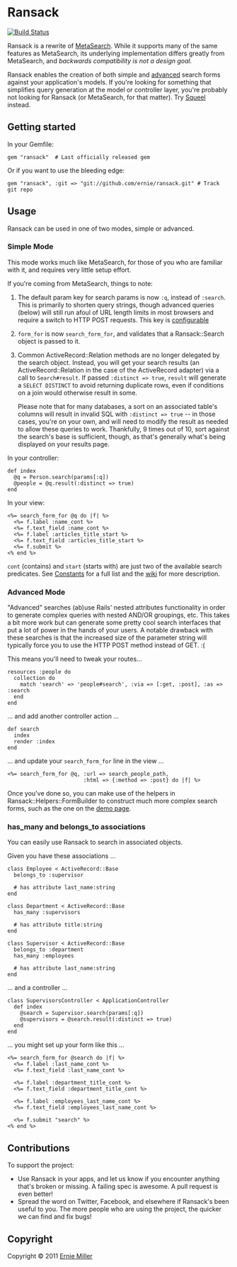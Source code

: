 # Ransack

[![Build Status](https://travis-ci.org/ernie/ransack.png?branch=master)](https://travis-ci.org/ernie/ransack)

Ransack is a rewrite of [MetaSearch](https://github.com/ernie/meta_search). While it
supports many of the same features as MetaSearch, its underlying implementation differs
greatly from MetaSearch, and _backwards compatibility is not a design goal._

Ransack enables the creation of both simple and [advanced](http://ransack-demo.herokuapp.com/users/advanced_search)
search forms against your application's models. If you're looking for something that
simplifies query generation at the model or controller layer, you're probably not looking
for Ransack (or MetaSearch, for that matter). Try
[Squeel](https://github.com/ernie/squeel) instead.

## Getting started

In your Gemfile:

    gem "ransack"  # Last officially released gem

Or if you want to use the bleeding edge:

    gem "ransack", :git => "git://github.com/ernie/ransack.git" # Track git repo


## Usage

Ransack can be used in one of two modes, simple or advanced.

### Simple Mode

This mode works much like MetaSearch, for those of you who are familiar with it, and
requires very little setup effort.

If you're coming from MetaSearch, things to note:

  1. The default param key for search params is now `:q`, instead of `:search`. This is
     primarily to shorten query strings, though advanced queries (below) will still
     run afoul of URL length limits in most browsers and require a switch to HTTP
     POST requests. This key is
[configurable](https://github.com/ernie/ransack/wiki/Configuration)
  2. `form_for` is now `search_form_for`, and validates that a Ransack::Search object
     is passed to it.
  3. Common ActiveRecord::Relation methods are no longer delegated by the search object.
     Instead, you will get your search results (an ActiveRecord::Relation in the case of
     the ActiveRecord adapter) via a call to `Search#result`. If passed `:distinct => true`,
     `result` will generate a `SELECT DISTINCT` to avoid returning duplicate rows, even if
     conditions on a join would otherwise result in some.

     Please note that for many databases, a sort on an associated table's columns will
     result in invalid SQL with `:distinct => true` -- in those cases, you're on your own,
     and will need to modify the result as needed to allow these queries to work. Thankfully,
     9 times out of 10, sort against the search's base is sufficient, though, as that's
     generally what's being displayed on your results page.

In your controller:

    def index
      @q = Person.search(params[:q])
      @people = @q.result(:distinct => true)
    end

In your view:

    <%= search_form_for @q do |f| %>
      <%= f.label :name_cont %>
      <%= f.text_field :name_cont %>
      <%= f.label :articles_title_start %>
      <%= f.text_field :articles_title_start %>
      <%= f.submit %>
    <% end %>

`cont` (contains) and `start` (starts with) are just two of the available search predicates.
See [Constants](https://github.com/ernie/ransack/blob/master/lib/ransack/constants.rb) for a full list and the [wiki](https://github.com/ernie/ransack/wiki/Basic-Searching) for more description.

### Advanced Mode

"Advanced" searches (ab)use Rails' nested attributes functionality in order to generate
complex queries with nested AND/OR groupings, etc. This takes a bit more work but can
generate some pretty cool search interfaces that put a lot of power in the hands of
your users. A notable drawback with these searches is that the increased size of the
parameter string will typically force you to use the HTTP POST method instead of GET. :(

This means you'll need to tweak your routes...

    resources :people do
      collection do
        match 'search' => 'people#search', :via => [:get, :post], :as => :search
      end
    end

... and add another controller action ...

    def search
      index
      render :index
    end

... and update your `search_form_for` line in the view ...

    <%= search_form_for @q, :url => search_people_path,
                            :html => {:method => :post} do |f| %>

Once you've done so, you can make use of the helpers in Ransack::Helpers::FormBuilder to
construct much more complex search forms, such as the one on the
[demo page](http://ransack-demo.heroku.com).

### has_many and belongs_to associations

You can easily use Ransack to search in associated objects.

Given you have these associations ...

    class Employee < ActiveRecord::Base
      belongs_to :supervisor

      # has attribute last_name:string
    end

    class Department < ActiveRecord::Base
      has_many :supervisors

      # has attribute title:string
    end

    class Supervisor < ActiveRecord::Base
      belongs_to :department
      has_many :employees

      # has attribute last_name:string
    end

... and a controller ...

    class SupervisorsController < ApplicationController
      def index
        @search = Supervisor.search(params[:q])
        @supervisors = @search.result(:distinct => true)
      end
    end

... you might set up your form like this ...

    <%= search_form_for @search do |f| %>
      <%= f.label :last_name_cont %>
      <%= f.text_field :last_name_cont %>

      <%= f.label :department_title_cont %>
      <%= f.text_field :department_title_cont %>

      <%= f.label :employees_last_name_cont %>
      <%= f.text_field :employees_last_name_cont %>

      <%= f.submit "search" %>
    <% end %>


## Contributions

To support the project:

* Use Ransack in your apps, and let us know if you encounter anything that's broken or missing.
  A failing spec is awesome. A pull request is even better!
* Spread the word on Twitter, Facebook, and elsewhere if Ransack's been useful to you. The more
  people who are using the project, the quicker we can find and fix bugs!

## Copyright

Copyright &copy; 2011 [Ernie Miller](http://twitter.com/erniemiller)
